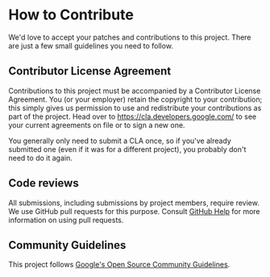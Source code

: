 <!--
SPDX-FileCopyrightText: 2022, Google LLC

SPDX-License-Identifier: CC0-1.0
-->

# How to Contribute

We'd love to accept your patches and contributions to this
project. There are just a few small guidelines you need to follow.

## Contributor License Agreement

Contributions to this project must be accompanied by a Contributor
License Agreement. You (or your employer) retain the copyright to your
contribution; this simply gives us permission to use and redistribute
your contributions as part of the project. Head over to
<https://cla.developers.google.com/> to see your current agreements on
file or to sign a new one.

You generally only need to submit a CLA once, so if you've already
submitted one (even if it was for a different project), you probably
don't need to do it again.

## Code reviews

All submissions, including submissions by project members, require
review. We use GitHub pull requests for this purpose. Consult [GitHub
Help](https://help.github.com/articles/about-pull-requests/) for more
information on using pull requests.

## Community Guidelines

This project follows [Google's Open Source Community
Guidelines](https://opensource.google/conduct/).
